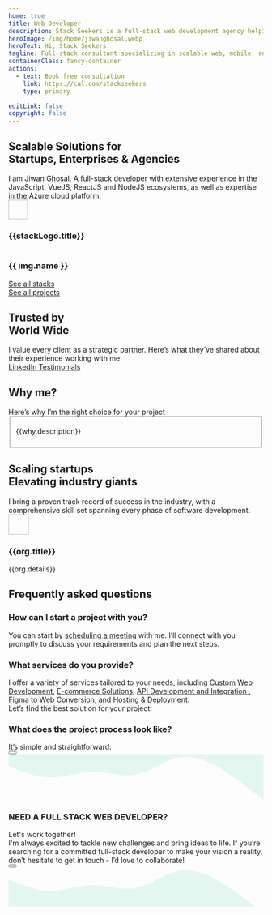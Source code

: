 ```yaml
---
home: true
title: Web Developer
description: Stack Seekers is a full-stack web development agency helping startups and businesses build modern, high-performance websites and web applications. From idea to launch, we turn your vision into powerful digital solutions. Expert Vue.js, React.js, and Node.js developer delivering scalable web, mobile, and software solutions with 𝙈𝙀𝙍𝙉 and 𝙈𝙀𝙑𝙉 stacks (MongoDB, Express, React/Vue, Next/Nuxt, Node.js).
heroImage: /img/home/jiwanghosal.webp
heroText: Hi, Stack Seekers
tagline: Full-stack consultant specializing in scalable web, mobile, and software solutions using MERN and MEVN stacks. Let’s bring your ideas to life, connect with me today!
containerClass: fancy-container
actions:
  - text: Book free consultation
    link: https://cal.com/stackseekers
    type: primary

editLink: false
copyright: false
---
```


<div class="mb-6">
  <div class="text-center pb-4">
    <div class="text-4xl font-bold"><h2>Scalable Solutions for <div class="text-4xl font-bold bg-primary">Startups, Enterprises & Agencies</div></h2></div>
    <div class="text-xl md:text-center line-height-3"> I am Jiwan Ghosal. A full-stack developer with extensive experience in the JavaScript, VueJS, ReactJS and NodeJS ecosystems, as well as expertise in the Azure cloud platform.</div>
  </div>  
  <div class="grid justify-content-center my-4">
    <div class="flex gap-2 p-2" v-for="stackLogo in stackLogos" :key="stackLogo.title">
      <img width="38px" height="38px" :src="`https://cdn.simpleicons.org/${stackLogo.link}`" :alt="stackLogo.title" loading="eager" fetchpriority="high"/>
      <h3 class="hidden">{{stackLogo.title}}</h3>
    </div>
  </div>
  <div class="gallery gap-4">
    <div
      v-for="(img, index) in projects"
      :key="index"
      class="gallery-item mb-4"
    >
      <a :href="img.link" class="text-l gap-2 font-medium text-center no-underline" :aria-label="img.name">
        <img :src="img.images[0].itemImageSrc" :alt="img.images[0].alt" loading="eager" fetchpriority="high" />
        <h3 class="p-0 m-2">{{ img.name }}</h3>
      </a>
    </div>
  </div>
  <div class="text-center pb-4 grid justify-content-center gap-4">
    <a href="/about/#stack" size="large" color="deeppink" class="flex justify-content-center text-center no-underline mt-4"> 
      <div class="p-flex p-ai-center">
        <div
          class="p-button p-button-rounded p-button-secondary p-px-3 p-py-2 p-text-sm p-flex p-ai-center p-shadow-2 custom-button"
        >
          <span class="mr-6">See all stacks</span>
          <!-- Add circular element -->
          <div class="absolute right-0 mr-5">
            <div class="circle pb-2 my-2 mx-2"></div>
            <div class="circle pt-2 my-2 mx-2"></div>
          </div>
          <i class="pi pi-angle-double-right" alt="arrow" style="font-size: 1rem;"></i>
        </div>
      </div>
    </a>
    <a href="/web-development-projects/" size="large" color="deeppink" class="flex justify-content-center text-center no-underline mt-4"> 
      <div class="p-flex p-ai-center">
        <div
          class="p-button p-button-rounded p-button-secondary p-px-3 p-py-2 p-text-sm p-flex p-ai-center p-shadow-2 custom-button"
        >
          <span class="mr-6">See all projects</span>
          <!-- Add circular element -->
          <div class="absolute right-0 mr-5">
            <div class="circle pb-2 my-2 mx-2"></div>
            <div class="circle pt-2 my-2 mx-2"></div>
          </div>
          <i class="pi pi-angle-double-right" style="font-size: 1rem;"></i>
        </div>
      </div>
    </a>
  </div>
</div>

<!-- Testimonials -->
<div class="my-6">
  <div class="text-center pb-4">
    <div class="text-4xl font-bold"><h2>Trusted by <div class="text-4xl font-bold bg-primary">World Wide</div></h2></div>
    <div class="my-4 text-xl line-height-2">I value every client as a strategic partner. Here’s what they’ve shared about their experience working with me.</div>
  </div>
  <div class="card relative md:mx-0 -mx-4" @mouseenter="pauseAutoPlay"
    @mouseleave="resumeAutoPlay">
    <Carousel :value="testimonials" :numVisible="1" :numScroll="1"  ref="carousel" :responsiveOptions="responsiveCustomerOptions" circular :page="currentPage"
      @page="onPageChange">
        <template #item="slotProps">
          <div class="card shadow-1 border-round-md p-4 md:mx-8 vp-feature-item">
            <div class="font-italic mb-8">
              <div class="text-md line-height-3" ><span class="font-bold text-4xl">"</span> {{ slotProps.data.message }}</div>
            </div>
            <div class="flex align-items-center">
              <img :src="slotProps.data.avatar" :alt="slotProps.data.name" loading="eager" fetchpriority="high" class="border-circle" width="50px" height="50px" />
              <a :href="slotProps.data.link" target="_blank" class="no-underline">
                <h3 class="flex flex-column align-items-start ml-2 p-0 m-0">
                  <div>
                    <i class="pi pi-linkedin mr-1 text-blue-700" style="font-size: 1rem"></i>
                    {{ slotProps.data.name }}, 
                  </div>
                  <div>
                    <img :alt="slotProps.data.location" src="https://primefaces.org/cdn/primevue/images/flag/flag_placeholder.png" loading="eager" fetchpriority="high" :class="`flag flag-${slotProps.data.code.toLowerCase()} mr-1`" style="width: 18px" />
                    {{ slotProps.data.location }}
                  </div>
                </h3>
              </a>
            </div>
          </div>
        </template>
    </Carousel>
  </div>
  <div class="text-center pb-4">
    <a href="https://www.linkedin.com/in/jiwanghosal/details/recommendations/" size="large" color="deeppink" class="flex justify-content-center text-center no-underline mt-4"> 
      <div class="p-flex p-ai-center">
        <div
          class="p-button p-button-rounded p-button-secondary p-px-3 p-py-2 p-text-sm p-flex p-ai-center p-shadow-2 custom-button"
        >
          <span class="mr-6">
            <i class="pi pi-linkedin" aria-label="LinkedIn Testimonials" style="font-size: 1rem"></i>
            LinkedIn Testimonials
          </span>
          <!-- Add circular element -->
          <div class="absolute right-0 mr-5">
            <div class="circle pb-2 my-2 mx-2"></div>
            <div class="circle pt-2 my-2 mx-2"></div>
          </div>
          <i class="pi pi-angle-double-right" style="font-size: 1rem;"></i>
        </div>
      </div>
    </a>
  </div>
</div>

<div class="my-6 flex flex-column">
  <div class="text-center pb-4">
    <div class="text-4xl font-bold"><h2>Why <span class="bg-primary">me?</span></h2></div>
    <div class="my-4 text-xl line-height-2">Here’s why I’m the right choice for your project</div>
  </div>
  <div class="flex flex-wrap">
    <div class="md:col-6 col-12 md:p-4" v-for="why in whyme" :key="why.title">  
      <Fieldset class="vp-feature-item">
        <template #legend>
            <h3 class="flex align-items-center pl-2 m-0 p-0">
                <img
                  :src="`/img/home/${why.id}.svg`"
                  class="p-avatar p-avatar-circle"
                  loading="lazy"
                  :alt="`${why.title} icon`"
                  width="24px"
                  height=24px
                />
                <span class="font-bold p-2 line-height-2">{{why.title}}</span>
            </h3>
        </template>
        <p class="m-0 pt-4">
          {{why.description}}
        </p>
      </Fieldset>
    </div>
  </div>
</div>
<div class="my-6">
  <div class="text-center pb-4">
    <div class="text-4xl font-bold"><h2>Scaling startups <div class="text-4xl font-bold bg-primary">Elevating industry giants</div></h2></div>
    <div class="my-4 text-xl line-height-2">I bring a proven track record of success in the industry, with a comprehensive skill set spanning every phase of software development.</div>
  </div>
  <div class="my-4 grid md:flex-row justify-content-center gap-2">
    <div class="md:col-2 col-5 border-round-md md:p-2 md:m-2 vp-feature-item flex align-items-center justify-content-center" v-for="org in orgs" :key="org.title">
      <div class="no-underline flex flex-column justify-content-center flex-wrap">
        <div class="mb-2 flex align-items-center justify-content-center h-4rem">
          <img :src="org.icon" :alt="org.title" width="40px" height="40px" class="border-round-md" loading="eager" fetchpriority="high"/>
        </div>
        <div class="h-5rem">
          <h3 class="text-base md:text-xl font-bold flex align-items-center justify-content-center p-0 m-0 text-center line-height-3">{{org.title}}</h3>
          <div class="text-xs md:text-sm flex align-items-center justify-content-center line-height-2 text-center">{{org.details}}</div>
        </div>
      </div>
    </div>
  </div>
</div>
<!-- FAQ -->
<div class="my-6">
  <div class="text-center pb-4">
    <div class="text-4xl font-bold line-height-2"><h2>Frequently asked <span class="bg-primary">questions</span></h2></div>
  </div>
  <div class="grid overflow-hidden border-round-2xl">
    <div class="col-12 ">
      <div class="border-round-2xl flex flex-column gap-2 md:p-2">
          <Accordion :activeIndex="0">
            <AccordionTab header="Q: How can I start a project with you?">
                <h3 class="m-0 p-0 hidden">How can I start a project with you?</h3>
                <p class="mx-3">
                    You can start by <a href="https://cal.com/stackseekers" class="no-underline text-xl" aria-label="schedule a meeting">scheduling a meeting</a> with me. I’ll connect with you promptly to discuss your requirements and plan the next steps.
                </p>
            </AccordionTab>
            <AccordionTab header="Q: What services do you provide?">
                <h3 class="m-0 p-0 hidden">What services do you provide?</h3>
                <div class="mx-3 ">
                    I offer a variety of services tailored to your needs, including 
                    <a href="web-development-services/#ConsultingAndTechnicalAdvisory" class="no-underline" aria-label="Custom Web Development">Custom Web Development</a>, 
                    <a href="web-development-services/#E-commerceSolutions" class="no-underline" aria-label="E-commerce Solutions">E-commerce Solutions</a>, 
                    <a href="web-development-services/#APIDevelopmentAndIntegration" class="no-underline" aria-label="API Development and Integration">API Development and Integration </a>, 
                    <a href="web-development-services/#FigmaToWeb" class="no-underline" aria-label="Figma to Web Conversion">Figma to Web Conversion</a>, and 
                    <a href="web-development-services/#hosting" class="no-underline" aria-label="Hosting & Deployment">Hosting & Deployment</a>. 
                    <div class="mt-2">Let’s find the best solution for your project!</div>
                </div>
            </AccordionTab>
            <AccordionTab header="Q: What does the project process look like?">
                <h3 class="m-0 p-0 hidden">What does the project process look like?</h3>
                <div class="mx-3">
                  <div class="my-4">It’s simple and straightforward: </div>
                  <Timeline :value="events" align="left"
                      :pt="{
                        eventOpposite: { style: { padding: 0, flex: 0 } },
                        marker: { style: { backgroundColor: '#FFA500' } },
                        connector: { style: { backgroundColor: '#FFA500' } },
                        content: { style: { padding: '4px, 2px' } }
                      }">
                    <template #opposite="slotProps">
                      <small class="p-text-secondary"></small>
                    </template>
                    <template #content="slotProps">
                      {{ slotProps.item.status }}
                    </template>
                  </Timeline>
                </div>
                <div></div>
            </AccordionTab>
        </Accordion>
        <div class="my-4">
          <a href="https://cal.com/stackseekers" size="large" color="deeppink" class="flex justify-content-center text-center no-underline mt-4" aria-label="scheduling a meeting"> 
            <Button label="Discuss your project" icon="pi pi-calendar-clock" severity="primary" raised rounded/>
          </a>
        </div>
      </div>
    </div>
  </div>
</div>

<!-- Contact Me -->
<div class="border-round-md vp-feature-item" id="contact">
  <svg xmlns="http://www.w3.org/2000/svg" viewBox="0 60 1440 260"><path fill="#10b981" fill-opacity="0.1" d="M0,128L40,144C80,160,160,192,240,192C320,192,400,160,480,160C560,160,640,192,720,176C800,160,880,96,960,80C1040,64,1120,96,1200,144C1280,192,1360,256,1400,288L1440,320L1440,0L1400,0C1360,0,1280,0,1200,0C1120,0,1040,0,960,0C880,0,800,0,720,0C640,0,560,0,480,0C400,0,320,0,240,0C160,0,80,0,40,0L0,0Z"></path></svg>
  <div>
    <div class="text-center pb-4">
      <h3>
        <div class="text-4xl font-bold">NEED A FULL STACK WEB DEVELOPER?</div>
      </h3>
      <div class="my-4 text-md">Let's work together!</div>
    </div>
    <div class="mx-4 text-center text-xl line-height-3">
      I'm always excited to tackle new challenges and bring ideas to life. If you’re searching for a committed full-stack developer to make your vision a reality, don’t hesitate to get in touch - I’d love to collaborate!
    </div>
    <div class="my-4">
      <a href="mailto:jiwan.cse@gmail.com?subject=Inquiry:%20collaborate%20now" size="large" color="deeppink" class="flex justify-content-center text-center no-underline" aria-label="Send an Email"> 
        <Button label="Let's collaborate now!" icon="pi pi-briefcase" severity="primary" raised rounded />
      </a>
    </div>
    <div class="flex flex-row justify-content-end flex-wrap gap-4 mx-6 ">
      <a
        v-for="(socialElement, socialIndex) in social"
        :key="socialIndex"
        :href="socialElement.url"
        target="_blank"
        class="flex flex-row gap-2"
        :aria-label="socialElement.name"
        >
        <i :class="socialElement.icon" :aria-label="socialElement.label" style="font-size: 1rem"></i>
      </a>
    </div>
  </div>
  <svg xmlns="http://www.w3.org/2000/svg" viewBox="0 60 1440 220" class="-mb-1"><path fill="#10b981" fill-opacity="0.1" d="M0,128L40,144C80,160,160,192,240,192C320,192,400,160,480,160C560,160,640,192,720,176C800,160,880,96,960,80C1040,64,1120,96,1200,144C1280,192,1360,256,1400,288L1440,320L1440,320L1400,320C1360,320,1280,320,1200,320C1120,320,1040,320,960,320C880,320,800,320,720,320C640,320,560,320,480,320C400,320,320,320,240,320C160,320,80,320,40,320L0,320Z"></path></svg>
</div>

<script setup lang="ts">
  import { ref, onMounted, onBeforeUnmount, computed } from "vue";

  // Current page and autoplay interval
  const currentPage = ref(0);
  const autoplayInterval = 5000;
  let autoplayTimer = null;
  const visible = ref(false);
  const onVisible = () => {
    visible.value = true;
  };

  const events = ref([
    {
      status: "We start with understanding your requirements",
      date: "15/10/2020 10:30",
      icon: "pi pi-shopping-cart",
      color: "#9C27B0",
    },
    {
      status: "Set a clear timeline",
      date: "15/10/2020 14:00",
      icon: "pi pi-cog",
      color: "#673AB7",
    },
    {
      status: "I handle the development phase",
      date: "15/10/2020 16:15",
      icon: "pi pi-shopping-cart",
      color: "#FF9800",
    },
    {
      status: "Deliver your project with ongoing support to ensure success",
      date: "16/10/2020 10:00",
      icon: "pi pi-check",
      color: "#607D8B",
    },
  ]);
  const projects = ref([
    {
      name: "SR-22 Insurance Now",
      description:
        "Need a Cheap SR-22 Insurance? Compare & save on SR22 Insurance from top providers.",
      software: "Web",
      schema: "https://schema.org/BusinessApplication",
      link: "web-development-projects/#SR-22 insurance Now",
      images: [
        {
          itemImageSrc: "/img/home/projects/sr22.webp",
          alt: "SR-22 Insurance Now",
        },
      ],
    },
    {
      name: "Tech Create",
      description: "A landing page for tech ",
      software: "Web",
      schema: "https://schema.org/BusinessApplication",
      link: "web-development-projects/#Tech Create",
      images: [
        {
          itemImageSrc: "/img/home/projects/tech_create.webp",
          alt: "landing page for tech",
        },
      ],
    },
    {
      name: "Trokka Attraction",
      description: "Book Attractions and Tours for Your Next Holiday",
      software: "Web",
      schema: "https://schema.org/DeveloperApplication",
      link: "web-development-projects/#Trokka Attraction",
      images: [
        {
          itemImageSrc: "/img/projects/trokka.webp",
          alt: "Trokka.com | Book Attractions and Tours for Your Next Holiday",
        },
      ],
    },
    {
      name: "Demat Account Open",
      description: "Open a Demat Account Online: Demat Account Opening at Upstox",
      software: "Web",
      schema: "https://schema.org/BusinessApplication",
      link: "web-development-projects/#Open Demat Account for Upstox",
      images: [
        {
          itemImageSrc: "/img/projects/openDemat.webp",
          alt: "Open a Demat Account Online: Demat Account Opening at Upstox",
        },
      ],
    },
    {
      name: "Catch That Bus",
      description: "Book Malaysia and Singapore bus tickets online.",
      software: "Web / IOS APP",
      schema: "https://schema.org/DeveloperApplication",
      link: "web-development-projects/#Catch That Bus",
      images: [
        {
          itemImageSrc: "/img/projects/catchthatbus.webp",
          alt: "Book Malaysia and Singapore bus tickets online. | CatchThatBus",
        },
      ],
    },
    {
      name: "Momentum Incident Management",
      description:
        "A structured process for identifying, analyzing, and resolving incidents that disrupt an organization's operations",
      software: "Web",
      schema: "https://schema.org/BusinessApplication",
      link: "web-development-projects/#Momentum Incident Management",
      images: [
        {
          itemImageSrc: "/img/home/projects/momentum_incident_management.webp",
          alt: "Incident Management",
        },
      ],
    },
    {
      name: "Frontend of Tv Maze API",
      description:
        "TV Show and web series database. Create personalized schedules. Episode guide, cast, crew and character information. Recaps, reviews, episode trailers, celebrity photos and TV API.",
      software: "Web",
      schema: "https://schema.org/BusinessApplication",
      link: "web-development-projects/#Tv Maze",
      images: [
        {
          itemImageSrc: "/img/home/projects/tvmaze.webp",
          alt: "Frontend of Tv Maze API",
        },
      ],
    },
    {
      name: "Call Matrix",
      description: "Call Intelligence, Marketing, and Analytics Platform",
      software: "Web",
      schema: "https://schema.org/BusinessApplication",
      link: "web-development-projects/#Call Matrix",
      images: [
        {
          itemImageSrc: "/img/projects/callmatrix/callmatrix.webp",
          alt: "CallMatrix - Call Intelligence, Marketing, and Analytics Platform",
        },
      ],
    },
    {
      name: "Recipes",
      description: "Recipes: Social Network",
      software: "Web",
      schema: "https://schema.org/DeveloperApplication",
      link: "web-development-projects/#Recipes",
      images: [
        {
          itemImageSrc: "/img/home/projects/Recipe.webp",
          alt: "Recipes - Social Network | Recipes",
        },
      ],
    },
  ]);

  const responsiveOptions = ref([
    {
      breakpoint: "1400px",
      numVisible: 4,
      numScroll: 1,
    },
    {
      breakpoint: "1199px",
      numVisible: 2,
      numScroll: 1,
    },
    {
      breakpoint: "767px",
      numVisible: 2,
      numScroll: 1,
    },
    {
      breakpoint: "575px",
      numVisible: 1,
      numScroll: 1,
    },
  ]);

  const responsiveCustomerOptions = ref([
    {
      breakpoint: "1400px",
      numVisible: 1,
      numScroll: 1,
    },
    {
      breakpoint: "1199px",
      numVisible: 1,
      numScroll: 1,
    },
    {
      breakpoint: "767px",
      numVisible: 1,
      numScroll: 1,
    },
    {
      breakpoint: "575px",
      numVisible: 1,
      numScroll: 1,
    },
  ]);

  const social = [
    {
      label: "linkedin",
      icon: "pi pi-linkedin",
      url: "https://www.linkedin.com/in/jiwanghosal/",
    },
    {
      label: "youtube",
      icon: "pi pi-youtube",
      url: "https://www.youtube.com/@stackseekers",
    },
    {
      label: "stackoverflow",
      icon: "pi pi-chart-bar",
      url: "https://stackoverflow.com/users/10376224/stchr?tab=profile",
    },
    {
      label: "Instagram",
      icon: "pi pi-instagram",
      url: "https://www.instagram.com/jiwan_ghosal/",
    },
  ];

  const orgs = [
    {
      title: "Capgemini",
      icon: "/img/home/capgemini.webp",
      details: "Consulting and technology services",
      link: "https://www.capgemini.com/",
    },
    {
      title: "Catch That Bus",
      icon: "/img/home/catchthatbus.webp",
      details: "Leisure, travel, and tourism",
      link: "https://www.catchthatbus.com/",
    },
    {
      title: "Upstox",
      icon: "/img/home/upstox.webp",
      details: "Online stock broker",
      link: "https://www.upstox.com/",
    },
    {
      title: "Mobistreak",
      icon: "/img/home/mobistreak.webp",
      details: "Marketing and advertising",
      link: "https://www.mobistreak.com/",
    },
  ];

  const skills = [
    {
      name: "Front end",
      value: [
        "VueJS",
        "Vue3",
        "Nuxt",
        "ReactJS",
        "Vite",
        "Pinia",
        "Axios",
        "Vuepress",
        "Storybook",
        "Lit",
        "HTML5",
        "CSS3",
        "JavaScript(ES6)",
        "TypeScript",
      ],
    },
    {
      name: "Back end",
      value: [
        "ExpressJS",
        "NodeJS",
        "MYSQL",
        "MSSQL",
        "PLSQL",
        "MongoDB",
        "DynamoDB",
      ],
    },
    {
      name: "Hosting & Deployment",
      value: [
        "Git",
        "CICD",
        "Ansible",
        "YAML",
        "Docker",
        "Kibana",
        "Azure",
        "AWS",
      ],
    },
    {
      name: "Automation Testing",
      value: ["Jest", "Testcafe", "Lighthouse", "Playwright"],
    },
  ];

  const getImage = () =>
    `background-image: url('/img/home/faq.webp');  background-repeat: no-repeat; background-size: cover;`;

  const features = [
    {
      icon: "pi pi-tag",
      title: "No minimum order",
      description: "Try our service without any hassle.",
    },
    {
      icon: "pi pi-bolt",
      title: "Fast Delivery",
      description: "I have got you covered.",
    },
    {
      icon: "pi pi-calendar-clock",
      title: "Support",
      description: "I am here to help!",
    },
    {
      icon: "pi pi-eye",
      title: "Free Demo",
      description: "Free demo biweekly to update progress.",
    },
  ];

  const stackLogos = [
    {
      link: "html5",
      title: "html5",
    },
    {
      link: "javascript",
      title: "Javascript",
    },
    {
      link: "vuedotjs",
      title: "vuejs",
    },
    {
      link: "react",
      title: "ReactJS",
    },
    {
      link: "nodedotjs",
      title: "NodeJs",
    },
    {
      link: "tailwindcss",
      title: "tailwindcss",
    },
    {
      link: "typescript",
      title: "Typescript",
    },
    {
      link: "mongodb",
      title: "MongoDb",
    },
    {
      link: "lighthouse",
      title: "lighthouse",
    },
  ];

  const testimonials = ref([
    {
      name: "Harris Malik",
      designation: "Senior Product Manager at 8x8",
      message:
        "Jiwan is one of the most valuable people I have ever met. He is smart, professional, and never fails to surprise us with creative solutions to difficult problems. Jiwan's personality and skills would be a great asset to any company. Highly recommended.",
      avatar:
        "https://media.licdn.com/dms/image/v2/D5603AQG8ooyo97JCoA/profile-displayphoto-shrink_100_100/profile-displayphoto-shrink_100_100/0/1682841547783?e=1750896000&v=beta&t=RV2vZM-PEHtTdtboor0V4y6H-KGoUu7-DuJiiET_buU",
      link: "https://www.linkedin.com/in/harrismalik04/",
      location: "Malaysia",
      code: "my",
    },
    {
      name: "Jurgen Sweere",
      designation: "Front End Expert at ABN Amro",
      message:
        "Jiwan never stopped amazing me. He brings a lot of front-end knowledge to the table and is able to quickly learn anything new. Jiwan is a great colleague to have!",
      avatar:
        "https://media.licdn.com/dms/image/v2/C5603AQGLWlLKfqFZgw/profile-displayphoto-shrink_100_100/profile-displayphoto-shrink_100_100/0/1516235161685?e=1750896000&v=beta&t=29wMeVltwAWsPCr9QHNhRJZWz1LZaEgES0iwjE2A4oc",
      link: "https://www.linkedin.com/in/jurgensweere",
      location: "The Netherlands",
      code: "nl",
    },
    {
      name: "Shyam Kumar",
      designation: "Senior Product Manager at Angel One",
      message:
        "I always found Jiwan to be a very dependable and hardworking colleague. Many times he went above and beyond to meet the product requirements; it might be either working overtime to release the project on time or working with other teams to get the production issue fixed. He was always the go-to person on the team.",
      avatar:
        "https://media.licdn.com/dms/image/v2/D5603AQHZpSlK7j89uA/profile-displayphoto-shrink_100_100/profile-displayphoto-shrink_100_100/0/1698672442801?e=1750896000&v=beta&t=lscT5fFmahvoGSWRzV4hN-r2YM58ddKTki5HdOziiuI",
      link: "https://www.linkedin.com/in/shyam-kumar-k/",
      location: "India",
      code: "in",
    },
    {
      name: "Erkan Ateşli",
      designation: "Chapter Lead at ABN AMRO Bank N.V.",
      message:
        "In our connection with Jiwan at ABN AMRO, I noticed that he has a lot of knowledge in his field of expertise. He can transfer his knowledge easily to others. With his strong analytics skills, he can handle complex questions as usual. Jiwan is a brave colleague I’ve met, and we had a lot of fun during the India visit and especially at the party. ",
      avatar:
        "https://media.licdn.com/dms/image/v2/C4E03AQFg4Oh_B9JEeQ/profile-displayphoto-shrink_100_100/profile-displayphoto-shrink_100_100/0/1621625662967?e=1750896000&v=beta&t=9KwLZLloVo4ianxK3csxIjlMY0_G0Ez7nKYvgPVVssE",
      link: "https://www.linkedin.com/in/erkanatesli",
      location: "The Netherlands",
      code: "nl",
    },
  ]);

  const whyme = [
    {
      id: "proven_expertise",
      title: "10+ Years of Proven Expertise",
      description:
        "Over a decade of delivering impactful projects, consistently providing innovative solutions that drive tangible results and add measurable value for clients across industries.",
    },
    {
      id: "client_centric_approach",
      title: "Client-Centric Approach",
      description:
        "Focused on understanding your unique needs, I offer tailored solutions that align with your business goals, ensuring seamless collaboration and delivering the most effective value.",
    },
    {
      id: "wide_range_of_experience",
      title: "20+ Clients Across Industries",
      description:
        "With experience working with over 20 clients from diverse sectors, I bring versatile expertise, quickly adapting to challenges and offering solutions suited to each industry’s demands.",
    },
    {
      id: "commitment_to_quality_code",
      title: "Commitment to Quality Code",
      description:
        "I ensure all code is clean, scalable, and efficient by using industry-standard tools such as ESLint, Prettier, SonarQube, and Jest, delivering high-performance, maintainable, and reliable solutions.",
    },
  ];

  // Function to start autoplay
  const startAutoPlay = () => {
    autoplayTimer = setInterval(() => {
      currentPage.value = (currentPage.value + 1) % testimonials.value.length;
    }, autoplayInterval);
  };

  // Function to pause autoplay
  const pauseAutoPlay = () => {
    clearInterval(autoplayTimer);
  };

  // Function to resume autoplay
  const resumeAutoPlay = () => {
    startAutoPlay(autoplayTimer);
  };

  // Handle page change when user interacts with the carousel
  const onPageChange = (newPage) => {
    currentPage.value = newPage;
  };

  // Start autoplay when the component mounts
  onMounted(() => {
    startAutoPlay();
  });

  // Clear the autoplay timer when the component unmounts
  onBeforeUnmount(() => {
    pauseAutoPlay();
  });
</script>
